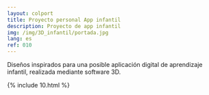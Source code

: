 ```yaml
---
layout: colport
title: Proyecto personal App infantil
description: Proyecto de app infantil
img: /img/3D_infantil/portada.jpg
lang: es
ref: 010
---
```


Diseños inspirados para una posible aplicación digital de aprendizaje infantil, realizada mediante software 3D.

{% include 10.html %}